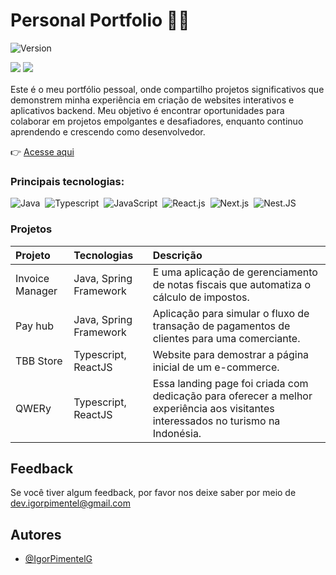 # Personal Portfolio ️👨‍💻

![Version](https://img.shields.io/badge/version-1.0.0-blue)

<div style="margin-bottom: 16px">
  <a href = "mailto:dev.igorpimentel@gmail.com"> <img src="https://img.shields.io/badge/-Gmail-%23333?style=for-the-badge&logo=gmail&logoColor=white" target="_blank"></a>
  <a href="https://www.linkedin.com/in/igor-pimentel-g/" target="_blank"><img src="https://img.shields.io/badge/-LinkedIn-%230077B5?style=for-the-badge&logo=linkedin&logoColor=white" target="_blank"></a>
 </div>

Este é o meu portfólio pessoal, onde compartilho projetos significativos que demonstrem minha experiência em criação de websites interativos e aplicativos backend.
Meu objetivo é encontrar oportunidades para colaborar em projetos empolgantes e desafiadores, enquanto continuo aprendendo e crescendo como desenvolvedor.

👉 [Acesse aqui](https://igorpimentelg.github.io/personal-portfolio/)


### Principais tecnologias:
![Java](https://img.shields.io/badge/-Java-22272E?style=for-the-badge&logo=openjdk&labelColor=0D1117&textColor=0D1117)&nbsp;
![Typescript](https://img.shields.io/badge/-TypeScript-22272E?style=for-the-badge&logo=typescript&labelColor=0D1117&textColor=0D1117)&nbsp;
![JavaScript](https://img.shields.io/badge/-JavaScript-22272E?style=for-the-badge&logo=javascript&labelColor=0D1117)&nbsp;
![React.js](https://img.shields.io/badge/-React.js-22272E?style=for-the-badge&logo=react&labelColor=0D1117)&nbsp;
![Next.js](https://img.shields.io/badge/-Next.js-22272E?style=for-the-badge&logo=next.js&labelColor=0D1117)&nbsp;
![Nest.JS](https://img.shields.io/badge/-Nest.JS-22272E?style=for-the-badge&logo=nestjs&labelColor=0D1117&textColor=0D1117)&nbsp;


### Projetos
| **Projeto**        | **Tecnologias**				|  **Descrição** |
|:-------------------|:-----------------------|:-----------------------|
| Invoice Manager    | Java, Spring Framework | E uma aplicação de gerenciamento de notas fiscais que automatiza o cálculo de impostos. |
| Pay hub 					 | Java, Spring Framework | Aplicação para simular o fluxo de transação de pagamentos de clientes para uma comerciante. |
| TBB Store     	   | Typescript, ReactJS 		| Website para demostrar a página inicial de um e-commerce. |
| QWERy   				   | Typescript, ReactJS 		| Essa landing page foi criada com dedicação para oferecer a melhor experiência aos visitantes interessados no turismo na Indonésia. |


## Feedback

Se você tiver algum feedback, por favor nos deixe saber por meio de dev.igorpimentel@gmail.com

## Autores

- [@IgorPimentelG](https://www.github.com/IgorPimentelG)

